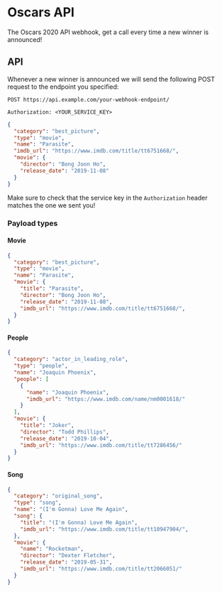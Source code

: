 # Oscars API

The Oscars 2020 API webhook, get a call every time a new winner is announced!

## API

Whenever a new winner is announced we will send the following POST request to the endpoint you specified:

```
POST https://api.example.com/your-webhook-endpoint/

Authorization: <YOUR_SERVICE_KEY>
```

```json
{
  "category": "best_picture",
  "type": "movie",
  "name": "Parasite",
  "imdb_url": "https://www.imdb.com/title/tt6751668/",
  "movie": {
    "director": "Bong Joon Ho",
    "release_date": "2019-11-08"
  }
}
```

Make sure to check that the service key in the `Authorization` header matches the one we sent you!

### Payload types

#### Movie

```json
{
  "category": "best_picture",
  "type": "movie",
  "name": "Parasite",
  "movie": {
    "title": "Parasite",
    "director": "Bong Joon Ho",
    "release_date": "2019-11-08",
    "imdb_url": "https://www.imdb.com/title/tt6751668/",
  }
}
```

#### People

```json
{
  "category": "actor_in_leading_role",
  "type": "people",
  "name": "Joaquin Phoenix",
  "people": [
    {
      "name": "Joaquin Phoenix",
      "imdb_url": "https://www.imdb.com/name/nm0001618/"
    }
  ],
  "movie": {
    "title": "Joker",
    "director": "Todd Phillips",
    "release_date": "2019-10-04",
    "imdb_url": "https://www.imdb.com/title/tt7286456/"
  }
}
```

#### Song

```json
{
  "category": "original_song",
  "type": "song",
  "name": "(I'm Gonna) Love Me Again",
  "song": {
    "title": "(I'm Gonna) Love Me Again",
    "imdb_url": "https://www.imdb.com/title/tt10947904/",
  },
  "movie": {
    "name": "Rocketman",
    "director": "Dexter Fletcher",
    "release_date": "2019-05-31",
    "imdb_url": "https://www.imdb.com/title/tt2066051/"
  }
}
```
